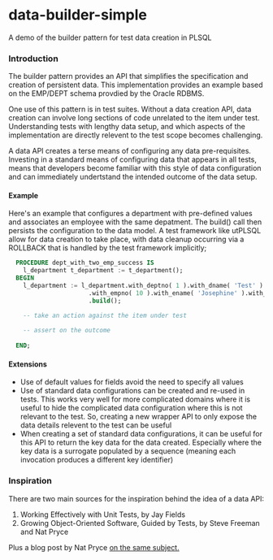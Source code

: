 
# data-builder-simple
A demo of the builder pattern for test data creation in PLSQL

### Introduction
The builder pattern provides an API that simplifies the specification and creation of persistent data. This implementation provides an example based on the EMP/DEPT schema provdied by the Oracle RDBMS. 

One use of this pattern is in test suites. Without a data creation API, data creation can involve long sections of code unrelated to the item under test. Understanding tests with lengthy data setup, and which aspects of the implementation are directly relevent to the test scope becomes challenging.

A data API creates a terse means of configuring any data pre-requisites. Investing in a standard means of configuring data that appears in all tests, means that developers become familiar with this style of data configuration and can immediately undertstand the intended outcome of the data setup.

#### Example

Here's an example that configures a department with pre-defined values and associates an employee with the same depatment. The build() call then persists the configuration to the data model. A test framework like utPLSQL allow for data creation to take place, with data cleanup occurring via a ROLLBACK that is handled by the test framework implicitly;

```sql
  PROCEDURE dept_with_two_emp_success IS
    l_department t_department := t_department();
  BEGIN
    l_department := l_department.with_deptno( 1 ).with_dname( 'Test' ).with_loc( 'UK' )
                      .with_empno( 10 ).with_ename( 'Josephine' ).with_job( 'MANAGER' ).with_mgr( NULL ).with_hiredate( TO_DATE('01/01/2019','DD/MM/YYYY') ).with_sal ( 999 ). with_comm( 999 )
                      .build();

    -- take an action against the item under test
    
    -- assert on the outcome
    
  END;  
```
#### Extensions

* Use of default values for fields avoid the need to specify all values
* Use of standard data configurations can be created and re-used in tests. This works very well for more complicated domains where it is useful to hide the complicated data configuration where this is not relevant to the test. So, creating a new wrapper API to only expose the data details relevent to the test can be useful
* When creating a set of standard data configurations, it can be useful for this API to return the key data for the data created. Especially where the key data is a surrogate populated by a sequence (meaning each invocation produces a different key identifier)

### Inspiration

There are two main sources for the inspiration behind the idea of a data API:

1. Working Effectively with Unit Tests, by Jay Fields
2. Growing Object-Oriented Software, Guided by Tests, by Steve Freeman and Nat Pryce

Plus a blog post by Nat Pryce [on the same subject.](http://www.natpryce.com/articles/000714.html)
